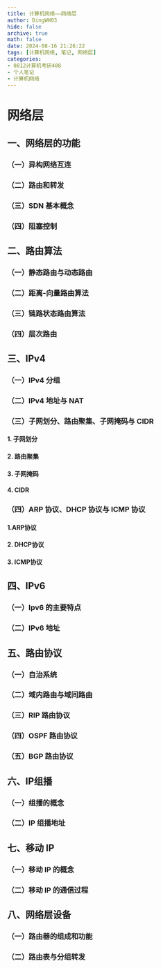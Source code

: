 ```yaml
---
title: 计算机网络——网络层
author: DingWH03
hide: false
archive: true
math: false
date: 2024-08-16 21:26:22
tags: [计算机网络, 笔记, 网络层]
categories: 
- 0812计算机考研408
- 个人笔记
- 计算机网络
---
```

# 网络层

## 一、网络层的功能

### （一）异构网络互连

### （二）路由和转发

### （三）SDN 基本概念

### （四）阻塞控制

## 二、路由算法

### （一）静态路由与动态路由

### （二）距离-向量路由算法

### （三）链路状态路由算法

### （四）层次路由

## 三、IPv4

### （一）IPv4 分组

### （二）IPv4 地址与 NAT

### （三）子网划分、路由聚集、子网掩码与 CIDR

#### 1. 子网划分

#### 2. 路由聚集

#### 3. 子网掩码

#### 4. CIDR

### （四）ARP 协议、DHCP 协议与 ICMP 协议

#### 1.ARP协议

#### 2. DHCP协议

#### 3. ICMP协议

## 四、IPv6

### （一）Ipv6 的主要特点

### （二）IPv6 地址

## 五、路由协议

### （一）自治系统

### （二）域内路由与域间路由

### （三）RIP 路由协议

### （四）OSPF 路由协议

### （五）BGP 路由协议

## 六、IP组播

### （一）组播的概念

### （二）IP 组播地址

## 七、移动 IP

### （一）移动 IP 的概念

### （二）移动 IP 的通信过程

## 八、网络层设备

### （一）路由器的组成和功能

### （二）路由表与分组转发

